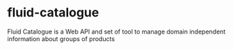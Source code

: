 # fluid-catalogue
Fluid Catalogue is a Web API and set of tool to manage domain independent information about groups of products

